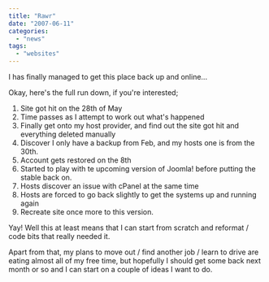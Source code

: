 ```yaml
---
title: "Rawr"
date: "2007-06-11"
categories: 
  - "news"
tags: 
  - "websites"
---
```


I has finally managed to get this place back up and online...

Okay, here's the full run down, if you're interested;

1. Site got hit on the 28th of May
2. Time passes as I attempt to work out what's happened
3. Finally get onto my host provider, and find out the site got hit and everything deleted manually
4. Discover I only have a backup from Feb, and my hosts one is from the 30th.
5. Account gets restored on the 8th
6. Started to play with te upcoming version of Joomla! before putting the stable back on.
7. Hosts discover an issue with cPanel at the same time
8. Hosts are forced to go back slightly to get the systems up and running again
9. Recreate site once more to this version.

Yay! Well this at least means that I can start from scratch and reformat / code bits that really needed it.

Apart from that, my plans to move out / find another job / learn to drive are eating almost all of my free time, but hopefully I should get some back next month or so and I can start on a couple of ideas I want to do.
